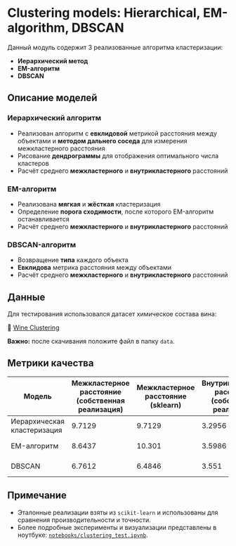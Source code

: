 # Clustering models: Hierarchical, EM-algorithm, DBSCAN

Данный модуль содержит 3 реализованные алгоритма кластеризации:

- **Иерархический метод**
- **EM-алгоритм**
- **DBSCAN**


## Описание моделей

### Иерархический алгоритм

- Реализован алгоритм с **евклидовой** метрикой расстояния между объектами и **методом дальнего соседа** для измерения межкластерного расстояния
- Рисование **дендрограммы** для отображения оптимального числа кластеров
- Расчёт среднего **межкластерного** и **внутрикластерного** расстояний


### EM-алгоритм
- Реализована **мягкая** и **жёсткая** кластеризация
- Определение **порога сходимости**, после которого EM-алгоритм останавливается
- Расчёт среднего **межкластерного** и **внутрикластерного** расстояний


### DBSCAN-алгоритм

- Возвращение **типа** каждого объекта
- **Евклидова** метрика расстояния между объектами
- Расчёт среднего **межкластерного** и **внутрикластерного** расстояний

## Данные

Для тестирования использовался датасет химическое состава вина:

🔗 [Wine Clustering](https://www.kaggle.com/datasets/harrywang/wine-dataset-for-clustering)

**Важно:** после скачивания положите файл в папку `data`.

## Метрики качества

| Модель                    | Межкластерное расстояние (собственная реализация) | Межкластерное расстояние (sklearn) | Внутрикластерное расстояние (собственная реализация) | Внутрикластерное расстояние (sklearn) | Время (собственная реализация) | Время (sklearn) |
|--------------------------|----------------------------------|------------------------------------|------------------------------------|----------------------------------------|--------------|-----------------|
| Иерархическая кластеризация | 9.7129                           | 9.7129                            | 3.2956                            | 3.2956                                 | 2397.252 ms  | 0.333 ms        |
| EM-алгоритм              | 8.6437                           | 10.301                             | 3.5986                             | 3.355                                  | 9.567 ms     | 768.681 ms      |
| DBSCAN                   | 6.7612                           | 6.4846                             | 3.551                              | 3.5231                                 | 0.43 ms      | 72.711 ms       |



## Примечание

- Эталонные реализации взяты из `scikit-learn` и использованы для сравнения производительности и точности.
- Более подробные эксперименты и визуализации представлены в ноутбуке: [`notebooks/clustering_test.ipynb`](../notebooks/clustering_test.ipynb).
